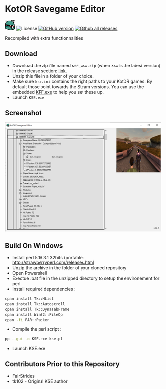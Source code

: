 # KotOR Savegame Editor

![](boba.bmp) 
![License](https://img.shields.io/badge/License-GPLv3-blue.svg) 
[![GitHub version](https://badge.fury.io/gh/nadrino%2Fkotor-savegame-editor.svg)](https://github.com/nadrino/kotor-savegame-editor/releases/)
[![Github all releases](https://img.shields.io/github/downloads/nadrino/kotor-savegame-editor/total.svg)](https://GitHub.com/nadrino/kotor-savegame-editor/releases/)

Recompiled with extra functionnalities


## Download

- Download the zip file named `KSE_XXX.zip` (when `XXX` is the latest version) in the release section: [link](https://github.com/nadrino/kotor-savegame-editor-reloaded/releases).
- Unzip this file in a folder of your choice.
- Make sure `kse.ini` contains the right paths to your KotOR games. By default those point towards the Steam versions. You can use the embedded [KPF.exe](https://bitbucket.org/kotorsge-team/kpf-gtk/downloads/) to help you set these up.
- Launch `KSE.exe`


## Screenshot

![](screenshots/screen1.png)


## Build On Windows

- Install perl 5.16.3.1 32bits (portable) http://strawberryperl.com/releases.html
- Unzip the archive in the folder of your cloned repository
- Open Powershell
- Exectue .bat file in the unzipped directory to setup the environement for perl
- Install required dependencies :
```bat
cpan install Tk::HList
cpan install Tk::Autoscroll
cpan install Tk::DynaTabFrame
cpan install Win32::FileOp
cpan -fi PAR::Packer
```
- Compile the perl script :
```bat
pp --gui -o KSE.exe kse.pl
```
- Launch KSE.exe


## Contributors Prior to this Repository

- FairStrides
- tk102 - Original KSE author
